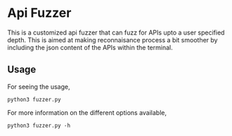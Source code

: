 # Api Fuzzer

This is a customized api fuzzer that can fuzz for APIs upto a user specified depth. This is aimed at making reconnaisance process a bit smoother by including the json content of the APIs within the terminal.

## Usage

For seeing the usage,

``
python3 fuzzer.py
``

For more information on the different options available,

``
python3 fuzzer.py -h
``
